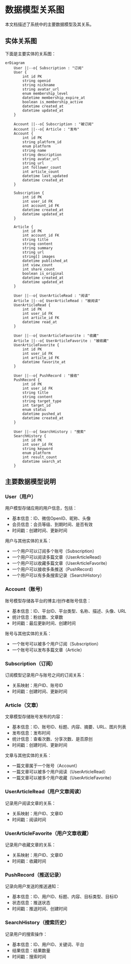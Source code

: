 # 数据模型关系图

本文档描述了系统中的主要数据模型及其关系。

## 实体关系图

下面是主要实体的关系图：

```mermaid
erDiagram
    User ||--o{ Subscription : "订阅"
    User {
        int id PK
        string openid
        string nickname
        string avatar_url
        enum membership_level
        datetime membership_expire_at
        boolean is_membership_active
        datetime created_at
        datetime updated_at
    }
    
    Account ||--o{ Subscription : "被订阅"
    Account ||--o{ Article : "发布"
    Account {
        int id PK
        string platform_id
        enum platform
        string name
        string description
        string avatar_url
        string url
        int follower_count
        int article_count
        datetime last_updated
        datetime created_at
    }
    
    Subscription {
        int id PK
        int user_id FK
        int account_id FK
        datetime created_at
        datetime updated_at
    }
    
    Article {
        int id PK
        int account_id FK
        string title
        string content
        string summary
        string url
        string[] images
        datetime published_at
        int view_count
        int share_count
        boolean is_original
        datetime created_at
        datetime updated_at
    }
    
    User ||--o{ UserArticleRead : "阅读"
    Article ||--o{ UserArticleRead : "被阅读"
    UserArticleRead {
        int id PK
        int user_id FK
        int article_id FK
        datetime read_at
    }
    
    User ||--o{ UserArticleFavorite : "收藏"
    Article ||--o{ UserArticleFavorite : "被收藏"
    UserArticleFavorite {
        int id PK
        int user_id FK
        int article_id FK
        datetime favorite_at
    }
    
    User ||--o{ PushRecord : "接收"
    PushRecord {
        int id PK
        int user_id FK
        string title
        string content
        string target_type
        int target_id
        enum status
        datetime pushed_at
        datetime created_at
    }
    
    User ||--o{ SearchHistory : "搜索"
    SearchHistory {
        int id PK
        int user_id FK
        string keyword
        enum platform
        int result_count
        datetime search_at
    }
```

## 主要数据模型说明

### User（用户）

用户模型存储应用的用户信息，包括：
- 基本信息：ID、微信OpenID、昵称、头像
- 会员信息：会员等级、到期时间、是否有效
- 时间戳：创建时间、更新时间

用户与其他实体的关系：
- 一个用户可以订阅多个账号（Subscription）
- 一个用户可以阅读多篇文章（UserArticleRead）
- 一个用户可以收藏多篇文章（UserArticleFavorite）
- 一个用户可以接收多条推送（PushRecord）
- 一个用户可以有多条搜索记录（SearchHistory）

### Account（账号）

账号模型存储各平台的博主/创作者账号信息：
- 基本信息：ID、平台ID、平台类型、名称、描述、头像、URL
- 统计信息：粉丝数、文章数
- 时间戳：最后更新时间、创建时间

账号与其他实体的关系：
- 一个账号可以被多个用户订阅（Subscription）
- 一个账号可以发布多篇文章（Article）

### Subscription（订阅）

订阅模型记录用户与账号之间的订阅关系：
- 关系映射：用户ID、账号ID
- 时间戳：创建时间、更新时间

### Article（文章）

文章模型存储账号发布的内容：
- 基本信息：ID、账号ID、标题、内容、摘要、URL、图片列表
- 发布信息：发布时间
- 统计信息：查看次数、分享次数、是否原创
- 时间戳：创建时间、更新时间

文章与其他实体的关系：
- 一篇文章属于一个账号（Account）
- 一篇文章可以被多个用户阅读（UserArticleRead）
- 一篇文章可以被多个用户收藏（UserArticleFavorite）

### UserArticleRead（用户文章阅读）

记录用户阅读文章的关系：
- 关系映射：用户ID、文章ID
- 时间戳：阅读时间

### UserArticleFavorite（用户文章收藏）

记录用户收藏文章的关系：
- 关系映射：用户ID、文章ID
- 时间戳：收藏时间

### PushRecord（推送记录）

记录向用户发送的推送通知：
- 基本信息：ID、用户ID、标题、内容、目标类型、目标ID
- 状态信息：推送状态
- 时间戳：推送时间、创建时间

### SearchHistory（搜索历史）

记录用户的搜索操作：
- 基本信息：ID、用户ID、关键词、平台
- 结果信息：结果数量
- 时间戳：搜索时间 